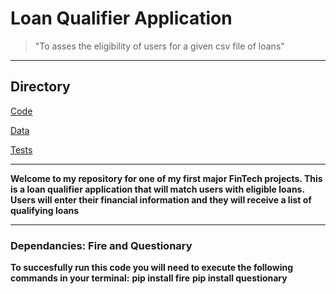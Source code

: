 # Loan Qualifier Application

>"To asses the eligibility of users for a given csv file of loans"

---
## Directory
[Code](Starter_Code/qualifier/app.py)

[Data](Starter_Code/qualifier/data)

[Tests](Starter_Code/qualifier/tests/test_qualifier.py)

---
**Welcome to my repository for one of my first major FinTech projects.
This is a loan qualifier application that will match users with eligible loans.
Users will enter their financial information and they will receive a list of qualifying loans**

---
### Dependancies: Fire and Questionary
**To succesfully run this code you will need to execute the following commands in your terminal:**
**pip install fire**
**pip install questionary**

